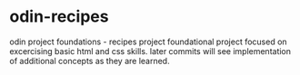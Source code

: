 # odin-recipes
odin project foundations - recipes project
foundational project focused on excercising basic html and css skills.
later commits will see implementation of additional concepts as they are 
learned.